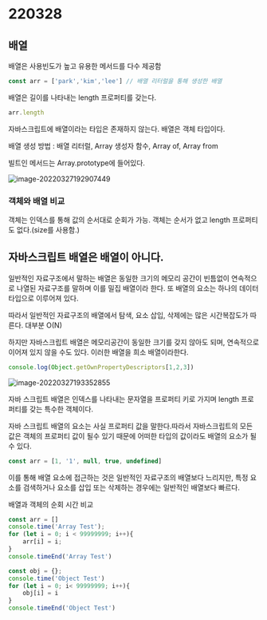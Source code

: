 # 220328

## 배열

배열은 사용빈도가 높고 유용한 메서드를 다수 제공함

```js
const arr = ['park','kim','lee'] // 배열 리터럴을 통해 생성한 배열
```



배열은 길이를 나타내는 length 프로퍼티를 갖는다.

```js
arr.length
```



자바스크립트에 배열이라는 타입은 존재하지 않는다. 배열은 객체 타입이다.

배열 생성 방법 : 배열 리터럴, Array 생성자 함수, Array of, Array from

빌트인 메서드는 Array.prototype에 들어있다.

![image-20220327192907449]((220328)배열.assets\image-20220327192907449.png)



### 객체와 배열 비교

객체는 인덱스를 통해 값의 순서대로 순회가 가능. 객체는 순서가 없고 length 프로퍼티도 없다.(size를 사용함.)



## 자바스크립트 배열은 배열이 아니다.

일반적인 자료구조에서 말하는 배열은 동일한 크기의 메모리 공간이 빈틈없이 연속적으로 나열된 자료구조를 말하며 이를 밀집 배열이라 한다. 또 배열의 요소는 하나의 데이터 타입으로 이루어져 있다.



따라서 일반적인 자료구조의 배열에서 탐색, 요소 삽입, 삭제에는 많은 시간복잡도가 따른다. 대부분 O(N) 

하지만 자바스크립트 배열은 메모리공간이 동일한 크기를 갖지 않아도 되며, 연속적으로 이어져 있지 않을 수도 있다. 이러한 배열을 희소 배열이라한다.

```js
console.log(Object.getOwnPropertyDescriptors[1,2,3])
```



![image-20220327193352855]((220328)배열.assets\image-20220327193352855.png)

자바 스크립트 배열은 인덱스를 나타내는 문자열을 프로퍼티 키로 가지며 length  프로퍼티를 갖는 특수한 객체이다.

자바 스크립트 배열의 요소는 사실 프로퍼티 값을 말한다.따라서 자바스크립트의 모든 값은 객체의 프로퍼티 값이 될수 있기 때문에 어떠한 타입의 값이라도 배열의 요소가 될 수 있다.

```js
const arr = [1, '1', null, true, undefined]
```



이를 통해 배열 요소에 접근하는 것은 일반적인 자료구조의 배열보다 느리지만, 특정 요소를 검색하거나 요소를 삽입 또는 삭제하는 경우에는 일반적인 배열보다 빠르다.



배열과 객체의 순회 시간 비교

```js
const arr = []
console.time('Array Test');
for (let i = 0; i < 99999999; i++){
    arr[i] = i;
}
console.timeEnd('Array Test')

const obj = {};
console.time('Object Test')
for (let i = 0; i< 99999999; i++){
    obj[i] = i
}
console.timeEnd('Object Test')
```

 